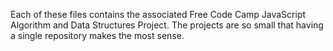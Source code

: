Each of these files contains the associated Free Code Camp JavaScript Algorithm and Data Structures Project. The projects are so small that having a single repository makes the most sense.
